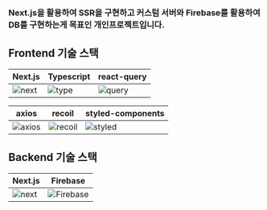 ### Next.js을 활용하여 SSR을 구현하고 커스텀 서버와 Firebase를 활용하여 DB를 구현하는게 목표인 개인프로젝트입니다.

## Frontend 기술 스택
|Next.js|Typescript|react-query|
|------|---|---|
|![next](https://user-images.githubusercontent.com/117655658/234896430-6b46ea53-2b5a-4fc9-8401-ab680681336e.png)|![type](https://user-images.githubusercontent.com/117655658/234896438-43f95202-a1fe-4bc0-a92b-bef398371b3e.png)|![query](https://user-images.githubusercontent.com/117655658/234896456-7986c5f6-aa97-4746-a458-baacb23cbe05.png)|

|axios|recoil|styled-components|
|---|------|---|
|![axios](https://user-images.githubusercontent.com/117655658/234896784-1853f90a-9e18-4199-a943-a33b45c382aa.png)|![recoil](https://user-images.githubusercontent.com/117655658/234896467-cbcbd60b-e454-428a-9d55-2ddecca5b482.png)|![styled](https://user-images.githubusercontent.com/117655658/234896478-3200bfd4-44d2-406a-9047-7d45b4816706.png)|


## Backend 기술 스택
|Next.js|Firebase|
|------|---|
|![next](https://user-images.githubusercontent.com/117655658/234896430-6b46ea53-2b5a-4fc9-8401-ab680681336e.png)|![Firebase](https://noticon-static.tammolo.com/dgggcrkxq/image/upload/v1566913958/noticon/uoqjdixts4lwsgtsa1pd.png)|

